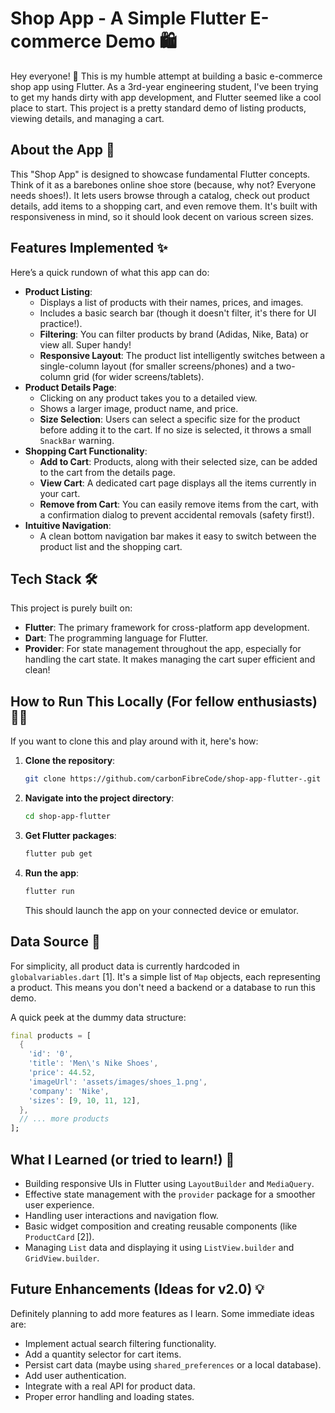 # Shop App - A Simple Flutter E-commerce Demo 🛍️

Hey everyone! 👋 This is my humble attempt at building a basic e-commerce shop app using Flutter. As a 3rd-year engineering student, I've been trying to get my hands dirty with app development, and Flutter seemed like a cool place to start. This project is a pretty standard demo of listing products, viewing details, and managing a cart.

## About the App 🚀

This "Shop App" is designed to showcase fundamental Flutter concepts. Think of it as a barebones online shoe store (because, why not? Everyone needs shoes!). It lets users browse through a catalog, check out product details, add items to a shopping cart, and even remove them. It's built with responsiveness in mind, so it should look decent on various screen sizes.

## Features Implemented ✨

Here’s a quick rundown of what this app can do:

*   **Product Listing**:
    *   Displays a list of products with their names, prices, and images.
    *   Includes a basic search bar (though it doesn't filter, it's there for UI practice!).
    *   **Filtering**: You can filter products by brand (Adidas, Nike, Bata) or view all. Super handy!
    *   **Responsive Layout**: The product list intelligently switches between a single-column layout (for smaller screens/phones) and a two-column grid (for wider screens/tablets).
*   **Product Details Page**:
    *   Clicking on any product takes you to a detailed view.
    *   Shows a larger image, product name, and price.
    *   **Size Selection**: Users can select a specific size for the product before adding it to the cart. If no size is selected, it throws a small `SnackBar` warning.
*   **Shopping Cart Functionality**:
    *   **Add to Cart**: Products, along with their selected size, can be added to the cart from the details page.
    *   **View Cart**: A dedicated cart page displays all the items currently in your cart.
    *   **Remove from Cart**: You can easily remove items from the cart, with a confirmation dialog to prevent accidental removals (safety first!).
*   **Intuitive Navigation**:
    *   A clean bottom navigation bar makes it easy to switch between the product list and the shopping cart.

## Tech Stack 🛠️

This project is purely built on:

*   **Flutter**: The primary framework for cross-platform app development.
*   **Dart**: The programming language for Flutter.
*   **Provider**: For state management throughout the app, especially for handling the cart state. It makes managing the cart super efficient and clean!

## How to Run This Locally (For fellow enthusiasts) 🏃‍♂️

If you want to clone this and play around with it, here's how:

1.  **Clone the repository**:
    ```bash
    git clone https://github.com/carbonFibreCode/shop-app-flutter-.git
    ```
2.  **Navigate into the project directory**:
    ```bash
    cd shop-app-flutter
    ```
3.  **Get Flutter packages**:
    ```bash
    flutter pub get
    ```
4.  **Run the app**:
    ```bash
    flutter run
    ```
    This should launch the app on your connected device or emulator.

## Data Source 💾

For simplicity, all product data is currently hardcoded in `globalvariables.dart` [1]. It's a simple list of `Map` objects, each representing a product. This means you don't need a backend or a database to run this demo.

A quick peek at the dummy data structure:
```dart
final products = [
  {
    'id': '0',
    'title': 'Men\'s Nike Shoes',
    'price': 44.52,
    'imageUrl': 'assets/images/shoes_1.png',
    'company': 'Nike',
    'sizes': [9, 10, 11, 12],
  },
  // ... more products
];
```

## What I Learned (or tried to learn!) 🤔

*   Building responsive UIs in Flutter using `LayoutBuilder` and `MediaQuery`.
*   Effective state management with the `provider` package for a smoother user experience.
*   Handling user interactions and navigation flow.
*   Basic widget composition and creating reusable components (like `ProductCard` [2]).
*   Managing `List` data and displaying it using `ListView.builder` and `GridView.builder`.

## Future Enhancements (Ideas for v2.0) 💡

Definitely planning to add more features as I learn. Some immediate ideas are:

*   Implement actual search filtering functionality.
*   Add a quantity selector for cart items.
*   Persist cart data (maybe using `shared_preferences` or a local database).
*   Add user authentication.
*   Integrate with a real API for product data.
*   Proper error handling and loading states.

